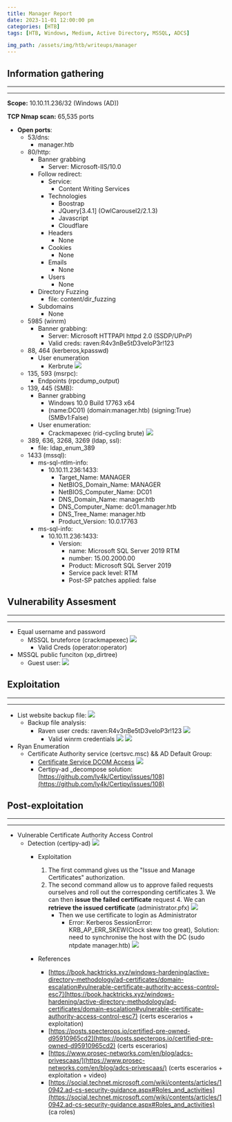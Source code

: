 ```yaml
---
title: Manager Report
date: 2023-11-01 12:00:00 pm
categories: [HTB]
tags: [HTB, Windows, Medium, Active Directory, MSSQL, ADCS]

img_path: /assets/img/htb/writeups/manager
---
```


## **Information gathering**

* * *
* * *

**Scope:** 10.10.11.236/32 (Windows (AD))

**TCP Nmap scan:** 65,535 ports

* **Open ports**:
	* 53/dns:
		* manager.htb
	* 80/http:
		* Banner grabbing
			* Server: Microsoft-IIS/10.0
		* Follow redirect: 
			* Service:
				* Content Writing Services
			* Technologies
				* Boostrap
				* JQuery[3.4.1] (OwlCarousel2/2.1.3)
				* Javascript
				* Cloudflare
			* Headers
				* None
			* Cookies
				* None
			* Emails
				* None
			* Users
				* None
		* Directory Fuzzing
			* file: content/dir_fuzzing
		* Subdomains
			* None
	* 5985 (winrm)
		* Banner grabbing:
			* Server: Microsoft HTTPAPI httpd 2.0 (SSDP/UPnP)
			* Valid creds: raven:R4v3nBe5tD3veloP3r!123
	* 88, 464 (kerberos,kpasswd)
		* User enumeration
			* Kerbrute
				![](kerbrute.png)
	* 135, 593 (msrpc):
		* Endpoints (rpcdump_output)
	* 139, 445 (SMB):
		* Banner grabbing
			* Windows 10.0 Build 17763 x64 
			* (name:DC01) (domain:manager.htb) (signing:True) (SMBv1:False)
		* User enumeration:
			* Crackmapexec (rid-cycling brute)
				![](rid_brute_cme.png)
	* 389, 636, 3268, 3269 (ldap, ssl):
		* file: ldap_enum_389
	* 1433 (mssql):
		* ms-sql-ntlm-info: 
			* 10.10.11.236:1433: 
				* Target_Name: MANAGER
				* NetBIOS_Domain_Name: MANAGER
				* NetBIOS_Computer_Name: DC01
				* DNS_Domain_Name: manager.htb
				* DNS_Computer_Name: dc01.manager.htb
				* DNS_Tree_Name: manager.htb
				* Product_Version: 10.0.17763
		* ms-sql-info: 
			* 10.10.11.236:1433: 
				* Version: 
					* name: Microsoft SQL Server 2019 RTM
					* number: 15.00.2000.00
					* Product: Microsoft SQL Server 2019
					* Service pack level: RTM
					* Post-SP patches applied: false

## **Vulnerability Assesment**

* * *
* * *

* Equal username and password
	* MSSQL bruteforce (crackmapexec)
		![](mssql_brute.png)
		* Valid Creds (operator:operator)
* MSSQL public funciton (xp_dirtree)
	* Guest user:
		![](xp_dirtree.png)

## **Exploitation**

* * *
* * *

* List website backup file:
	![](xp_dirtree_leak.png)
	* Backup file analysis:
		* Raven user creds: raven:R4v3nBe5tD3veloP3r!123
			![](config_file_creds.png)
			* Valid winrm credentials
				![](winrm.png)
				![](raven_access.png)
* Ryan Enumeration
	* Certificate Authority service (certsvc.msc) && AD Default Group:
		* [Certificate Service DCOM Access](https://learn.microsoft.com/en-us/windows-server/identity/ad-ds/manage/understand-security-groups)
		![](cert_group.png)
		* Certipy-ad \_decompose solution: [https://github.com/ly4k/Certipy/issues/108](https://github.com/ly4k/Certipy/issues/108)

## **Post-exploitation**

* * *
* * *

* Vulnerable Certificate Authority Access Control
	* Detection (certipy-ad)
				![](vuln_adcs_detection.png)
		* Exploitation
			1. The first command gives us the "Issue and Manage Certificates" authorization.
			2. The second command allow us to approve failed requests ourselves and roll out the corresponding certificates
				3. We can then **issue the failed certificate** request
				4. We can **retrieve the issued certificate** (administrator.pfx)
				![](certipy_1.png)
				* Then we use certificate to login as Administrator
					* Error: Kerberos SessionError: KRB_AP_ERR_SKEW(Clock skew too great), Solution: need to synchronise the host with the DC (sudo ntpdate manager.htb)
						![](admin_access.png)
					
		* References
			* [https://book.hacktricks.xyz/windows-hardening/active-directory-methodology/ad-certificates/domain-escalation#vulnerable-certificate-authority-access-control-esc7](https://book.hacktricks.xyz/windows-hardening/active-directory-methodology/ad-certificates/domain-escalation#vulnerable-certificate-authority-access-control-esc7) (certs escerarios + exploitation)
			* [https://posts.specterops.io/certified-pre-owned-d95910965cd2](https://posts.specterops.io/certified-pre-owned-d95910965cd2) (certs escerarios)
			* [https://www.prosec-networks.com/en/blog/adcs-privescaas/](https://www.prosec-networks.com/en/blog/adcs-privescaas/) (certs escerarios + exploitation + video)
			* [https://social.technet.microsoft.com/wiki/contents/articles/10942.ad-cs-security-guidance.aspx#Roles_and_activities](https://social.technet.microsoft.com/wiki/contents/articles/10942.ad-cs-security-guidance.aspx#Roles_and_activities) (ca roles)
